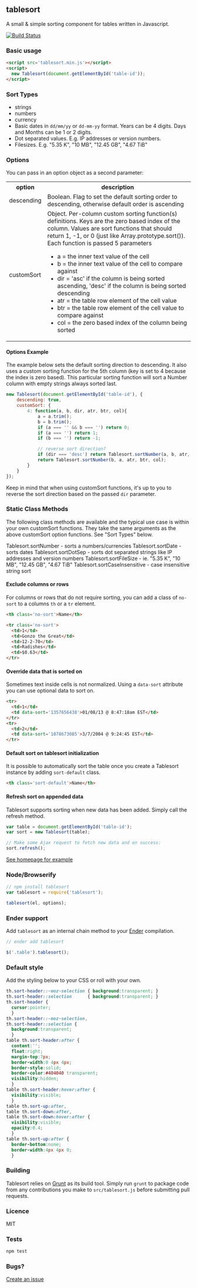 tablesort
---

A small & simple sorting component for tables written in Javascript.

[![Build Status](https://travis-ci.org/tristen/tablesort.png?Zeqckz55oF1LjKHEqHT7)](https://travis-ci.org/tristen/tablesort)

### Basic usage

``` html
<script src='tablesort.min.js'></script>
<script>
  new Tablesort(document.getElementById('table-id'));
</script>
```
### Sort Types

* strings
* numbers
* currency
* Basic dates in `dd/mm/yy` or `dd-mm-yy` format. Years can be 4 digits. Days and Months can be 1 or 2 digits.
* Dot separated values. E.g. IP addresses or version numbers.
* Filesizes. E.g. "5.35 K", "10 MB", "12.45 GB", "4.67 TiB"

### Options

You can pass in an option object as a second parameter:

<table>
<tbody>
<tr>
<th>option</th>
<th>description</th>
</tr>
<tr>
<td>descending</td><td>Boolean. Flag to set the default sorting order to descending, otherwise default order is ascending</td>
</tr>
<tr>
<td>customSort</td>
<td>Object. Per-column custom sorting function(s) definitions.  Keys are the zero based index of the column.  Values are sort functions that should return 1, -1, or 0 (just like Array.prototype.sort()).  Each function is passed 5 parameters <ul>
<li>a = the inner text value of the cell</li>
<li>b = the inner text value of the cell to compare against</li>
<li>dir = 'asc' if the column is being sorted ascending, 'desc' if the column is being sorted descending</li>
<li>atr = the table row element of the cell value</li>
<li>btr = the table row element of the cell value to compare against</li>
<li>col = the zero based index of the column being sorted</li></ul></td>
</tr>
</tbody>
</table>

#### Options Example 
The example below sets the default sorting direction to descending. It also uses a custom sorting function for the 5th column (key is set to 4 because the index is zero based). This particular sorting function will sort a Number column with empty strings always sorted last.

``` js
new Tablesort(document.getElementById('table-id'), {
    descending: true,
    customSort: {
        4: function(a, b, dir, atr, btr, col){
            a = a.trim();
            b = b.trim();
            if (a === '' && b === '') return 0; 
            if (a === '') return 1;
            if (b === '') return -1;

            // reverse sort direction?
            if (dir === 'desc') return Tablesort.sortNumber(a, b, atr, btr, col);
            return Tablesort.sortNumber(b, a, atr, btr, col); 
        } 
    }
});
```
Keep in mind that when using customSort functions, it's up to you to reverse the sort direction based on the passed `dir` parameter.

### Static Class Methods
The following class methods are available and the typical use case is within your own customSort functions.  They take the same arguments as the above customSort option functions. See "Sort Types" below.

Tablesort.sortNumber - sorts a numbers/currencies
Tablesort.sortDate - sorts dates
Tablesort.sortDotSep - sorts dot separated strings like IP addresses and version numbers 
Tablesort.sortFileSize - ie. "5.35 K", "10 MB", "12.45 GB", "4.67 TiB" 
Tablesort.sortCaseInsensitive - case insensitive string sort

#### Exclude columns or rows
For columns or rows that do not require sorting, you can add a class of `no-sort` to a columns `th` or a `tr` element.
``` html
<th class='no-sort'>Name</th>

<tr class='no-sort'>
  <td>1</td>
  <td>Gonzo the Great</td>
  <td>12-2-70</td>
  <td>Radishes</td>
  <td>$0.63</td>
</tr>
```

#### Override data that is sorted on
Sometimes text inside cells is not normalized. Using a `data-sort` attribute you can use optional data to sort on.

``` html
<tr>
  <td>1</td>
  <td data-sort='1357656438'>01/08/13 @ 8:47:18am EST</td>
</tr>
<tr>
  <td>2</td>
  <td data-sort='1078673085'>3/7/2004 @ 9:24:45 EST</td>
</tr>
```

#### Default sort on tablesort initialization
It is possible to automatically sort the table once you create a Tablesort instance by adding `sort-default` class.

``` html
<th class='sort-default'>Name</th>
```

#### Refresh sort on appended data
Tablesort supports sorting when new data has been added. Simply call the refresh method.

``` js
var table = document.getElementById('table-id');
var sort = new Tablesort(table);

// Make some Ajax request to fetch new data and on success:
sort.refresh();
```

[See homepage for example](http://tristen.ca/tablesort/demo/#refresh)

### Node/Browserify

``` js
// npm install tablesort
var tablesort = require('tablesort');

tablesort(el, options);
```

### Ender support
Add `tablesort` as an internal chain method to your [Ender](https://github.com/ender-js/Ender/) compilation.

``` js
// ender add tablesort

$('.table').tablesort();
```

### Default style
Add the styling below to your CSS or roll with your own.

``` css
th.sort-header::-moz-selection { background:transparent; }
th.sort-header::selection      { background:transparent; } 
th.sort-header {
  cursor:pointer;
  }
th.sort-header::-moz-selection,
th.sort-header::selection {
  background:transparent;
  }
table th.sort-header:after {
  content:'';
  float:right;
  margin-top:7px;
  border-width:0 4px 4px;
  border-style:solid;
  border-color:#404040 transparent;
  visibility:hidden;
  }
table th.sort-header:hover:after {
  visibility:visible;
  }
table th.sort-up:after,
table th.sort-down:after,
table th.sort-down:hover:after {
  visibility:visible;
  opacity:0.4;
  }
table th.sort-up:after {
  border-bottom:none;
  border-width:4px 4px 0;
  }
```

### Building

Tablesort relies on [Grunt](http://gruntjs.com) as its build tool. Simply run `grunt` to package code
from any contributions you make to `src/tablesort.js` before submitting pull requests.

### Licence

MIT

### Tests

```sh
npm test
```

### Bugs?

[Create an issue](https://github.com/tristen/tablesort/issues)
